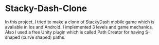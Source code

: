 # Stacky-Dash-Clone

In this project, I tried to make a clone of StackyDash mobile game which is avaliable in Ios and Android. I implemented 3 levels and game mechanics.
Also I used a free Unity plugin which is called Path Creator for having S-shaped (curve shaped) paths. 



